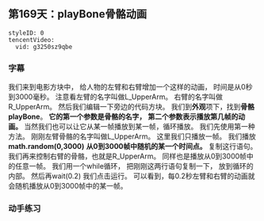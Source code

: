 ## 第169天：playBone骨骼动画
```@TencentVideo
styleID: 0
tencentVideo:
  vid: g3250sz9qbe

```



### 字幕

我们来到电影方块中，
给人物的左臂和右臂增加一个这样的动画，
时间是从0秒到3000毫秒。
注意看左臂的名字叫做L_UpperArm。
右臂的名字叫做R_UpperArm。
然后我们编辑一下旁边的代码方块。
我们到**外观**项下，找到**骨骼playBone**。
**它的第一个参数是骨骼的名字，**
**第二个参数表示播放第几帧的动画。**
当然我们也可以让它从某一帧播放到某一帧，循环播放。
我们先使用第一种方法。
刚刚左臂骨骼的名字叫做L_UpperArm。
这里我们只播放一帧。
我们播放**math.random(0,3000)**
**从0到3000帧中随机的某一个时间点。**
复制这行语句。
我们再来控制右臂的骨骼，也就是R_UpperArm。
同样也是播放从0到3000帧中的任意一帧。
我们用一个while循环，
把刚刚这两行语句复制一下，
放到循环的内部。
然后再wait(0.2)
我们点击运行。
可以看到，每0.2秒左臂和右臂的动画就会随机播放从0到3000帧中的某一帧。

### 动手练习